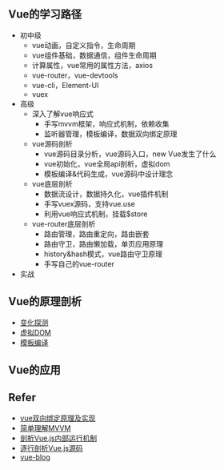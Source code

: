 
## Vue的学习路径

* 初中级
    * vue动画，自定义指令，生命周期
    * vue组件基础，数据通信，组件生命周期
    * 计算属性，vue常用的属性方法，axios
    * vue-router，vue-devtools
    * vue-cli，Element-UI
    * vuex
* 高级
    * 深入了解vue响应式
        * 手写mvvm框架，响应式机制，依赖收集
        * 监听器管理，模板编译，数据双向绑定原理
    * vue源码剖析
        * vue源码目录分析，vue源码入口，new Vue发生了什么
        * vue初始化，vue全局api剖析，虚拟dom
        * 模板编译&代码生成，vue源码中设计理念
    * vue底层剖析
        * 数据流设计，数据持久化，vue插件机制
        * 手写vuex源码，支持vue.use
        * 利用vue响应式机制，挂载$store
    * vue-router底层剖析
        * 路由管理，路由重定向，路由嵌套
        * 路由守卫，路由懒加载，单页应用原理
        * history&hash模式，vue路由守卫原理
        * 手写自己的vue-router
* 实战

## Vue的原理剖析

* [变化探测](/_posts/Vue/变化探测)
* [虚拟DOM](/_posts/Vue/虚拟DOM)
* [模板编译](/_posts/Vue/模板编译)

## Vue的应用

## Refer

* [vue双向绑定原理及实现](https://www.cnblogs.com/canfoo/p/6891868.html)
* [简单理解MVVM](https://zhuanlan.zhihu.com/p/38296857)
* [剖析Vue.js内部运行机制](https://juejin.im/book/5a36661851882538e2259c0f/section/5a3bb16b6fb9a045167d5e81)
* [逐行剖析Vue.js源码](https://nlrx-wjc.github.io/Learn-Vue-Source-Code/complie/#_1-%E5%89%8D%E8%A8%80)
* [vue-blog](https://github.com/1053061407/vue-blog)
